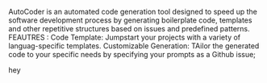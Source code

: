 AutoCoder is an automated code generation tool designed to speed up the software development process by generating boilerplate code, templates and other repetitive structures based on issues and predefined patterns. FEAUTRES : Code Template: Jumpstart your projects with a variety of languag-specific templates. Customizable Generation: TAilor the generated code to your specific needs by specifying your prompts as a Github issue;


hey



